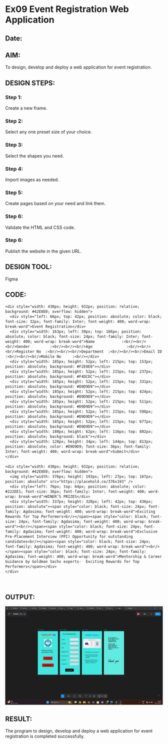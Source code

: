 # Ex09 Event Registration Web Application
## Date:

## AIM:
To design, develop and deploy a web application for event registration.

## DESIGN STEPS:

### Step 1:
Create a new frame.

### Step 2:
Select any one preset size of your choice.

### Step 3:
Select the shapes you need.

### Step 4:
Import images as needed.

### Step 5:
Create pages based on your need and link them.

### Step 6:

Validate the HTML and CSS code.

### Step 6:

Publish the website in the given URL.

## DESIGN TOOL:
Figma

## CODE:
```
<div style="width: 430px; height: 932px; position: relative; background: #42E8E0; overflow: hidden">
  <div style="left: 66px; top: 42px; position: absolute; color: black; font-size: 32px; font-family: Inter; font-weight: 400; word-wrap: break-word">Event Registration</div>
  <div style="width: 163px; left: 39px; top: 166px; position: absolute; color: black; font-size: 24px; font-family: Inter; font-weight: 400; word-wrap: break-word">Name            :<br/><br/><br/>Gender         :<br/><br/><br/>Age               :<br/><br/><br/>Register No  :<br/><br/><br/>Department  :<br/><br/><br/>Email ID         :<br/><br/><br/>Mobile No     :<br/></div>
  <div style="width: 185px; height: 52px; left: 215px; top: 153px; position: absolute; background: #F2E0E0"></div>
  <div style="width: 185px; height: 52px; left: 215px; top: 237px; position: absolute; background: #F4DCDC"></div>
  <div style="width: 185px; height: 52px; left: 215px; top: 331px; position: absolute; background: #D9D9D9"></div>
  <div style="width: 185px; height: 52px; left: 215px; top: 424px; position: absolute; background: #D9D9D9"></div>
  <div style="width: 185px; height: 52px; left: 215px; top: 511px; position: absolute; background: #D9D9D9"></div>
  <div style="width: 185px; height: 52px; left: 215px; top: 598px; position: absolute; background: #D9D9D9"></div>
  <div style="width: 185px; height: 52px; left: 215px; top: 677px; position: absolute; background: #D9D9D9"></div>
  <div style="width: 180px; height: 62px; left: 116px; top: 802px; position: absolute; background: black"></div>
  <div style="width: 120px; height: 34px; left: 144px; top: 813px; position: absolute; color: #D9D9D9; font-size: 36px; font-family: Inter; font-weight: 400; word-wrap: break-word">Submit</div>
</div>

<div style="width: 430px; height: 932px; position: relative; background: #42E8E0; overflow: hidden">
  <img style="width: 376px; height: 193px; left: 27px; top: 167px; position: absolute" src="https://placehold.co/376x193" />
  <div style="left: 76px; top: 64px; position: absolute; color: #222EE1; font-size: 36px; font-family: Inter; font-weight: 400; word-wrap: break-word">WINER’S PRIZES</div>
  <div style="width: 337px; height: 320px; left: 42px; top: 436px; position: absolute"><span style="color: black; font-size: 24px; font-family: Agdasima; font-weight: 400; word-wrap: break-word">Exciting Rewards for Top Performers<br/></span><span style="color: black; font-size: 24px; font-family: Agdasima; font-weight: 400; word-wrap: break-word"><br/></span><span style="color: black; font-size: 24px; font-family: Agdasima; font-weight: 400; word-wrap: break-word">Exclusive Pre-Placement Interview (PPI) Opportunity for outstanding candidates<br/></span><span style="color: black; font-size: 24px; font-family: Agdasima; font-weight: 400; word-wrap: break-word"><br/></span><span style="color: black; font-size: 24px; font-family: Agdasima; font-weight: 400; word-wrap: break-word">Mentorship & Career Guidance by Goldman Sachs experts·  Exciting Rewards for Top Performers</span></div>
</div>



```

## OUTPUT:

![alt text](<WhatsApp Image 2025-05-14 at 14.39.26_e28b934e.jpg>)

## RESULT:
The program to design, develop and deploy a web application for event registration is completed successfully.
